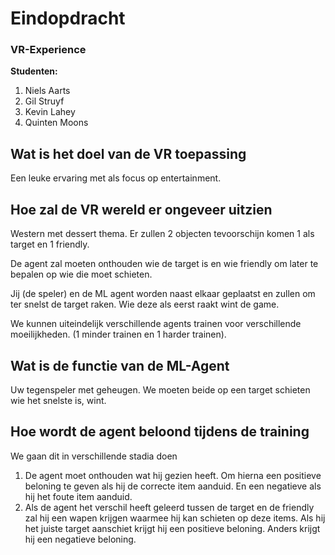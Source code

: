 # Eindopdracht 

### VR-Experience 

**Studenten:**  

1. Niels Aarts 
2. Gil Struyf 
3. Kevin Lahey 
4. Quinten Moons 

## Wat is het doel van de VR toepassing 

Een leuke ervaring met als focus op entertainment. 

## Hoe zal de VR wereld er ongeveer uitzien   

Western met dessert thema. Er zullen 2 objecten tevoorschijn komen 1 als target en 1 friendly. 

De agent zal moeten onthouden wie de target is en wie friendly om later te bepalen op wie die moet schieten.  

Jij (de speler) en de ML agent worden naast elkaar geplaatst en zullen om ter snelst de target raken. Wie deze als eerst raakt wint de game. 

We kunnen uiteindelijk verschillende agents trainen voor verschillende moeilijkheden. (1 minder trainen en 1 harder trainen). 

## Wat is de functie van de ML-Agent 

Uw tegenspeler met geheugen. We moeten beide op een target schieten wie het snelste is, wint. 


## Hoe wordt de agent beloond tijdens de training 

We gaan dit in verschillende stadia doen 

1. De agent moet onthouden wat hij gezien heeft. Om hierna een positieve beloning te geven als hij de correcte item aanduid. En een negatieve als hij het foute item aanduid. 
2. Als de agent het verschil heeft geleerd tussen de target en de friendly zal hij een wapen krijgen waarmee hij kan schieten op deze items. Als hij het juiste target aanschiet krijgt hij een positieve beloning. Anders krijgt hij een negatieve beloning. 

 

